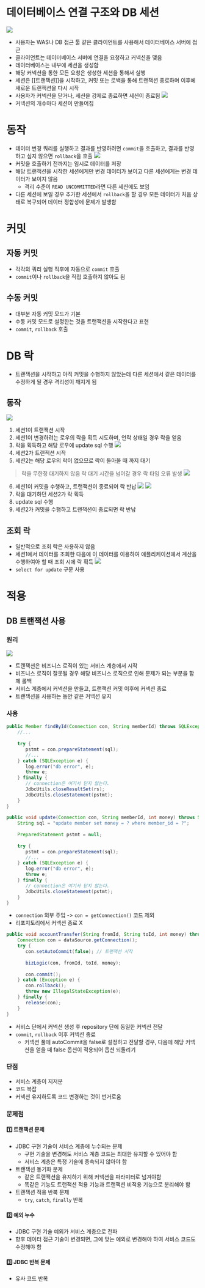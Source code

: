 # 데이터베이스 연결 구조와 DB 세션
![](https://i.imgur.com/Qt0btxn.png)
- 사용자는 WAS나 DB 접근 툴 같은 클라이언트를 사용해서 데이터베이스 서버에 접근
- 클라이언트는 데이터베이스 서버에 연결을 요청하고 커넥션을 맺음
- 데이터베이스는 내부에 세션을 생성함
- 해당 커넥션을 통한 모든 요청은 생성한 세션을 통해서 실행
- 세션은 [[트랜잭션]]을 시작하고, 커밋 또는 로백을 통해 트랜잭션 종료하며 이후에 새로운 트랜잭션을 다시 시작
- 사용자가 커넥션을 닫거나, 세션을 강제로 종료하면 세션이 종료됨
![](https://i.imgur.com/DCR0cjY.png)
- 커넥션의 개수마다 세션이 만들어짐
# 동작
- 데이터 변경 쿼리를 실행하고 결과를 반영하려면 `commit`을 호출하고, 결과를 반영하고 싶지 않으면 `rollback`을 호출
![](https://i.imgur.com/dx8IYXT.png)
- 커밋을 호출하기 전까지는 임시로 데이터를 저장
- 해당 트랜잭션을 시작한 세션에게만 변경 데이터가 보이고 다른 세션에게는 변경 데이터가 보이지 않음
	- 격리 수준이 `READ UNCOMMITTED`라면 다른 세션에도 보임
- 다른 세션에 보일 경우 추가한 세션에서 `rollback`을 할 경우 모든 데이터가 처음 상태로 복구되어 데이터 정합성에 문제가 발생함
# 커밋
## 자동 커밋
- 각각의 쿼리 실행 직후에 자동으로 `commit` 호출
- `commit`이나 `rollback`을 직접 호출하지 않아도 됨
## 수동 커밋
- 대부분 자동 커밋 모드가 기본
- 수동 커밋 모드로 설정한는 것을 트랜잭션을 시작한다고 표현
- `commit`, `rollback` 호출
# DB 락
- 트랜잭션을 시작하고 아직 커밋을 수행하지 않았는데 다른 세션에서 같은 데이터를 수정하게 될 경우 격리성이 깨지게 됨
## 동작
![](https://i.imgur.com/2uCqZmg.png)
1. 세션1이 트랜잭션 시작
2. 세션1이 변경하려는 로우의 락을 획득 시도하며, 언락 상태일 경우 락을 얻음
3. 락을 획득하고 해당 로우에 update sql 수행
![](https://i.imgur.com/bWwOasu.png)
4. 세션2가 트랜잭션 시작
5. 세션2는 해당 로우의 락이 없으므로 락이 돌아올 때 까지 대기

> 락을 무한정 대기하지 않음
> 락 대기 시간을 넘어갈 경우 락 타임 오류 발생
![](https://i.imgur.com/ac1TuQy.png)
6. 세션1이 커밋을 수행하고, 트랜잭션이 종료되어 락 반납
![](https://i.imgur.com/MjxDRnM.png)
![](https://i.imgur.com/oGUMYGN.png)
7. 락을 대기하던 세션2가 락 획득
8. update sql 수행
9. 세션2가 커밋을 수행하고 트랜잭션이 종료되면 락 반납
## 조회 락
- 일반적으로 조회 락은 사용하지 않음
- 세션1에서 데이터를 조회한 다음에 이 데이터를 이용하여 애플리케이션에서 계산을 수행하여아 할 때 조회 시에 락 획득
![](https://i.imgur.com/75Z4Yd0.png)
- `select for update` 구문 사용
# 적용
## DB 트랜잭션 사용
### 원리
![](https://i.imgur.com/7RgceMc.png)
- 트랜잭션은 비즈니스 로직이 있는 서비스 계층에서 시작
- 비즈니스 로직이 잘못될 경우 해당 비즈니스 로직으로 인해 문제가 되는 부분을 함께 롤백
- 서비스 계층에서 커넥션을 만들고, 트랜잭션 커밋 이후에 커넥션 종료
- 트랜잭션을 사용하는 동안 같은 커넥션 유지
### 사용
```java
public Member findById(Connection con, String memberId) throws SQLException {  
    //...
  
    try {  
       pstmt = con.prepareStatement(sql);  
       //...
    } catch (SQLException e) {  
       log.error("db error", e);  
       throw e;  
    } finally {  
       // connection은 여기서 닫지 않는다.  
       JdbcUtils.closeResultSet(rs);  
       JdbcUtils.closeStatement(pstmt);  
    }  
}  
  
public void update(Connection con, String memberId, int money) throws SQLException {  
    String sql = "update member set money = ? where member_id = ?";  
  
    PreparedStatement pstmt = null;  
  
    try {  
       pstmt = con.prepareStatement(sql);  
       //...
    } catch (SQLException e) {  
       log.error("db error", e);  
       throw e;  
    } finally {  
       // connection은 여기서 닫지 않는다.  
       JdbcUtils.closeStatement(pstmt);  
    }  
}
```
- `connection` 외부 주입 -> `con = getConnection()` 코드 제외
- 리포지토리에서 커넥션 종료 X
```java
public void accountTransfer(String fromId, String toId, int money) throws SQLException {  
    Connection con = dataSource.getConnection();  
    try {  
       con.setAutoCommit(false); // 트랜잭션 시작  
  
       bizLogic(con, fromId, toId, money);  
  
       con.commit();  
    } catch (Exception e) {  
       con.rollback();  
       throw new IllegalStateException(e);  
    } finally {  
       release(con);  
    }  
}
```
- 서비스 단에서 커넥션 생성 후 repository 단에 동일한 커넥션 전달
- `commit`, `rollback` 이후 커넥션 종료
	- 커넥션 풀에 autoCommit을 false로 설정하고 전달할 경우, 다음에 해당 커넥션을 얻을 때 false 옵션이 적용되어 옵션 되돌리기
### 단점
- 서비스 계층이 지저분
- 코드 복잡
- 커넥션 유지하도록 코드 변경하는 것이 번거로움
### 문제점
#### 1️⃣ 트랜잭션 문제
- JDBC 구현 기술이 서비스 계층에 누수되는 문제
	- 구현 기술을 변경해도 서비스 계층 코드는 최대한 유지할 수 있어야 함
	- 서비스 계층은 특정 기술에 종속되지 않아야 함
- 트랜잭션 동기화 문제
	- 같은 트랜잭션을 유지하기 위해 커넥션을 파라미터로 넘겨야함
	- 똑같은 기능도 트랜잭션 적용 기능과 트랜잭션 비적용 기능으로 분리해야 함
- 트랜잭션 적용 반복 문제
	- `try`, `catch`, `finally` 반복
#### 2️⃣ 예외 누수
- JDBC 구현 기술 예외가 서비스 계층으로 전파
- 향후 데이터 접근 기술이 변경되면, 그에 맞는 예외로 변경해야 하여 서비스 코드도 수정해야 함
#### 3️⃣ JDBC 반복 문제
- 유사 코드 반복
